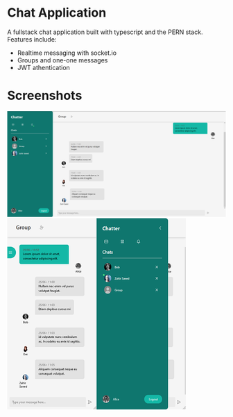 # Chat Application

A fullstack chat application built with typescript and the PERN stack. Features include:
- Realtime messaging with socket.io
- Groups and one-one messages
- JWT athentication

# Screenshots

<img src="/screenshots/desktop.PNG">
<div style="display: flex;">
  <img src="/screenshots/mobile1.PNG" style="display: inline;">
  <img src="/screenshots/mobile2.PNG" style="display: inline;">
</div>
